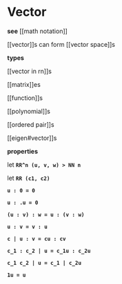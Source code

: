# Vector

**see** [[math notation]]

[[vector]]s can form [[vector space]]s

**types**

[[vector in rn]]s

[[matrix]]es

[[function]]s

[[polynomial]]s

[[ordered pair]]s

[[eigen#vector]]s

**properties**

let **`RR^n (u, v, w) > NN n`**

let **`RR (c1, c2)`**

**`u : 0 = 0`**

**`u : .u = 0`**

**`(u : v) : w = u : (v : w)`**

**`u : v = v : u`**

**`c | u : v = cu : cv`**

**`c_1 : c_2 | u = c_1u : c_2u`**

**`c_1 c_2 | u = c_1 | c_2u`**

**`1u = u`**
